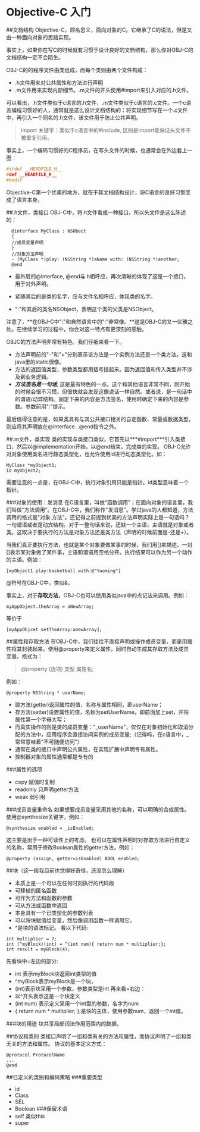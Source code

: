 Objective-C 入门
====

##文档结构
Objective-C，顾名思义，面向对象的C。它继承了C的语法，但是又由一种面向对象的思路实现。

事实上，如果你在写C的时候就有习惯于设计良好的文档结构，那么你对OBJ-C的文档结构一定不会陌生。

OBJ-C的的程序文件由类组成，而每个类则由两个文件构成：
- .h文件用来对公共属性和方法进行声明
- .m文件用来实现内部细节。.m文件的开头使用#import来引入对应的.h文件。

可以看出，.h文件类似于c语言的.h文件，.m文件类似于c语言的.c文件。一个c语言编程习惯好的人，通常就是这么设计文档结构的：将实现细节写在一个.c文件中，再引入一个同名的.h文件，该文件用于防止公共声明。

>import 关键字：类似于c语言中的#include, 区别是import能保证头文件不被重复引用。

事实上，一个编码习惯好的C程序员，在写头文件的时候，也通常会在外边套上一圈：

```c
#ifdef __HEADFILE_H__
#def __HEADFILE_H__
#endif
```

Objective-C第一个优美的地方，就在于其文档结构设计，将C语言的良好习惯变成了语言本身。

##.h文件，类接口
OBJ-C中，将.h文件看成一种接口。所以头文件是这么陈述的：
```objc
  @interface MyClass : NSObect
  {
  //成员变量声明
  }
  //对象方法声明
  - (MyClass *)play: (NSString *)aName with: (NSString *)another;
  @end
```
- 最外层的@interface, @end与.h相呼应，再次清晰的体现了这是一个接口，用于对外声明。

- 紧随其后的是类的名字，应与文件名相呼应，体现类的名字。

- ":"和其后的类名NSObject，表明这个类的父类是NSObject。

注意了，**在OBJ-C中":"和自然语言中的":"非常像。**这是OBJ-C的又一优雅之处。在继续学习的过程中，你会对这一特点有更深刻的感触。

OBJC的方法声明非常有特色。我们仔细来看一下。
- 方法声明前的"-"和"+"分别表示该方法是一个实例方法还是一个类方法。这和java里的static很像。
- 方法的返回值类型，参数类型都用括号括起来。因为返回值和传入类型并不涉及到业务逻辑。
- ***方法签名是一句话***, 这是最有特色的一点。这个和其他语言非常不同，刚开始的时候会很不习惯。但很快就会发现这像说话一样自然。或者说，是一句话中的谓语/动宾结构。固定下来的内容是方法签名，使用时确定下来的内容是参数。参数前用":"提示。

最后值得注意的是，如果类具有与其公共接口相关的自定函数、常量或数据类型，则应将其声明放在@interface...@end指令之外。

##.m文件，类实现
类的实现与类接口类似，它首先以***#import***引入类接口，然后以@implementation开始，以@end结束，完成类的实现。
OBJ-C允许对对象使用类名进行静态类型化，也允许使用id进行动态类型化。如：
```objc
MyClass *myObject1;
id myObject2;
```
需要注意的一点是，在OBJ-C中，执行对象引用只能是指针。id类型意味着一个指针。

###对象的使用：发消息
在C语言里，叫做"函数调用"；在面向对象的语言里，我们叫做“方法调用”。在OBJ-C中，我们称作"发消息"。学过java的人都知道，方法调用的格式是"对象.方法"。还记得之前提到优美的方法声明实际上是一句话吗？一句谓语或者是动宾结构。对于一整句话来说，还缺一个主语，主语就是对象或者类。这取决于要执行的方法是对象方法还是类方法（声明的时候前面是-还是+）。

当我们真正要执行方法，也就是某个对象要做某事的时候，我们用[]来描述，一对[]表示某对象做了某件事，主语和谓语用空格分开。执行结果可以作为另一个动作的主语。例如：
```objc
[myObject1 play:basketball with:@"Yaoming"]
```
@符号在OBJ-C中，类似&。

事实上，对于**存取方法**，OBJ-C也可以使用类似java中的点记法来调用。例如：
```objc
myAppObject.theArray = aNewArray;
```
等价于
```objc
[myAppObjcet setTheArray:anewArray];
```

##属性和存取方法
在OBJ-C中，我们往往不直接声明或操作成员变量，而是用属性将其封装起来。使用@property来定义属性，同时自动生成其存取方法及成员变量。格式为：

> @property (选项) 类型 属性名;

例如：

```objc
@property NSString * userName;
```

- 取方法(getter)返回属性的值，名称与属性相同，即userName；
- 存方法(setter)设置属性的值，名称为setUserName，即前面加上set，并将属性第一个字母大写；
- 而真实操作的则是类的成员变量："\_userName"，仅仅在对象初始化和取消分配的方法中，应用程序会直接访问实例的成员变量;（记得吗，在c语言中，\_常常意味着"不可随便访问"）
- 通常在类的接口中声明公共属性，在实现扩展中声明专有属性。
- 控制器对象的属性通常都是专有的

###属性的选项
- copy 赋值时复制
- readonly 只声明getter方法
- weak 弱引用

###成员变量重命名
如果想要成员变量采用其他的名称，可以明确的合成属性。使用@synthesize关键字，例如：
```objc
@synthesize enabled = _isEnabled;
```
这主要是出于一种可读性上的考虑。
也可以在属性声明时对存取方法进行自定义的名称，常用于修改Boolean属性的getter方法，例如：
```objc
@property (assign, getter=isEnabled) BOOL enabled;
```
##块（这一段我目前也觉得好奇怪，还没怎么理解）
- 本质上是一个可以在任何时刻执行的代码段
- 可移植的匿名函数
- 可作为方法和函数的参数
- 可从方法或函数中返回
- 本身具有一个已类型化的参数列表
- 可以将块赋值给变量，然后像调用函数一样调用它。
- ^是块的语法标记。
看以下代码:

```objc
int multiplier = 7;
int (^myBlock)(int) = ^(int num){ return num * multiplier;};
int result = myBlock(4);
```
先看块中=左边的部分:
- int 表示myBlock块返回int类型的值
- ^myBlock表示myBlock是一个块，
- (int)表示块采用一个参数，参数类型是int
再来看=右边：
- 以^开头表示这是一个块定义
- (int num) 表示定义采用一个int型的参数，名字为num
- { return num * multiplier; };是块的主体，使用参数num，返回一个int值。

###块的用途
块共享局部词法作用范围内的数据。

##协议和类别
类接口声明了一组和类有关的方法和属性，而协议声明了一组和类无关的方法和属性。
协议的基本定义方式：
```objc
@protocol ProtocolName
...
@end
```

##已定义的类别和编码策略
###重要类型
- id
- Class
- SEL
- Boolean
###保留术语
- self 类似this
- super
